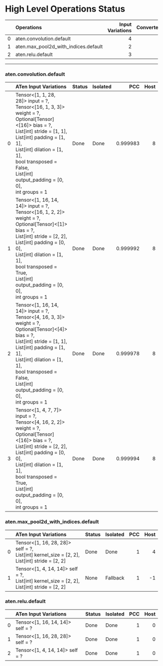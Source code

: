 # High Level Operations Status
|    | Operations                           |   Input Variations |   Converted |   Removed |   Fallback | Completed   |   Score |
|---:|:-------------------------------------|-------------------:|------------:|----------:|-----------:|:------------|--------:|
|  0 | aten.convolution.default             |                  4 |           4 |         0 |          0 | ✅          |     1   |
|  1 | aten.max_pool2d_with_indices.default |                  2 |           1 |         0 |          0 | 🚧          |     0.5 |
|  2 | aten.relu.default                    |                  3 |           3 |         0 |          0 | ✅          |     1   |
***
### aten.convolution.default
|    | ATen Input Variations                                                                                                                                                                                                                                                                       | Status   | Isolated   |      PCC |   Host |
|---:|:--------------------------------------------------------------------------------------------------------------------------------------------------------------------------------------------------------------------------------------------------------------------------------------------|:---------|:-----------|---------:|-------:|
|  0 | Tensor<[1, 1, 28, 28]> input = ?,<br>Tensor<[16, 1, 3, 3]> weight = ?,<br>Optional[Tensor]<[16]> bias = ?,<br>List[int] stride = [1, 1],<br>List[int] padding = [1, 1],<br>List[int] dilation = [1, 1],<br>bool transposed = False,<br>List[int] output_padding = [0, 0],<br>int groups = 1 | Done     | Done       | 0.999983 |      8 |
|  1 | Tensor<[1, 16, 14, 14]> input = ?,<br>Tensor<[16, 1, 2, 2]> weight = ?,<br>Optional[Tensor]<[1]> bias = ?,<br>List[int] stride = [2, 2],<br>List[int] padding = [0, 0],<br>List[int] dilation = [1, 1],<br>bool transposed = True,<br>List[int] output_padding = [0, 0],<br>int groups = 1  | Done     | Done       | 0.999992 |      8 |
|  2 | Tensor<[1, 16, 14, 14]> input = ?,<br>Tensor<[4, 16, 3, 3]> weight = ?,<br>Optional[Tensor]<[4]> bias = ?,<br>List[int] stride = [1, 1],<br>List[int] padding = [1, 1],<br>List[int] dilation = [1, 1],<br>bool transposed = False,<br>List[int] output_padding = [0, 0],<br>int groups = 1 | Done     | Done       | 0.999978 |      8 |
|  3 | Tensor<[1, 4, 7, 7]> input = ?,<br>Tensor<[4, 16, 2, 2]> weight = ?,<br>Optional[Tensor]<[16]> bias = ?,<br>List[int] stride = [2, 2],<br>List[int] padding = [0, 0],<br>List[int] dilation = [1, 1],<br>bool transposed = True,<br>List[int] output_padding = [0, 0],<br>int groups = 1    | Done     | Done       | 0.999994 |      8 |
### aten.max_pool2d_with_indices.default
|    | ATen Input Variations                                                                             | Status   | Isolated   |   PCC |   Host |
|---:|:--------------------------------------------------------------------------------------------------|:---------|:-----------|------:|-------:|
|  0 | Tensor<[1, 16, 28, 28]> self = ?,<br>List[int] kernel_size = [2, 2],<br>List[int] stride = [2, 2] | Done     | Done       |     1 |      4 |
|  1 | Tensor<[1, 4, 14, 14]> self = ?,<br>List[int] kernel_size = [2, 2],<br>List[int] stride = [2, 2]  | None     | Fallback   |     1 |     -1 |
### aten.relu.default
|    | ATen Input Variations            | Status   | Isolated   |   PCC |   Host |
|---:|:---------------------------------|:---------|:-----------|------:|-------:|
|  0 | Tensor<[1, 16, 14, 14]> self = ? | Done     | Done       |     1 |      0 |
|  1 | Tensor<[1, 16, 28, 28]> self = ? | Done     | Done       |     1 |      0 |
|  2 | Tensor<[1, 4, 14, 14]> self = ?  | Done     | Done       |     1 |      0 |

